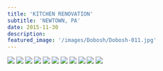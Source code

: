 ```yaml
---
title: 'KITCHEN RENOVATION'
subtitle: 'NEWTOWN, PA'
date: 2015-11-30
description: 
featured_image: '/images/Dobosh/Dobosh-011.jpg'
---
```


<div class="gallery" data-columns="2">
	<img src="/images/Dobosh/Dobosh-011.jpg">
	<img src="/images/Dobosh/Dobosh-017.jpg">
	<img src="/images/Dobosh/Dobosh-018.jpg">
	<img src="/images/Dobosh/Dobosh-025.jpg">
	<img src="/images/Dobosh/Dobosh-037.jpg">
	<img src="/images/Dobosh/Dobosh-043.jpg">
	<img src="/images/Dobosh/Dobosh-057.jpg">
	<img src="/images/Dobosh/Dobosh-063.jpg">
	<img src="/images/Dobosh/Dobosh-071.jpg">
	<img src="/images/Dobosh/Dobosh-075.jpg">
	<img src="/images/Dobosh/Dobosh-078.jpg">
</div>
